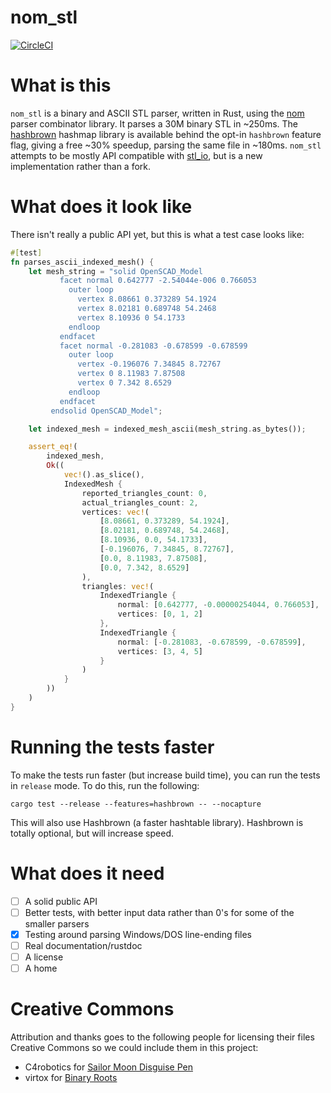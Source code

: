 nom_stl
=======

[![CircleCI](https://circleci.com/gh/fast-radius/nom_stl/tree/master.svg?style=svg&circle-token=3f57317aeed67f5d7eb5a23c0c587bfd98f5bb0b)](https://circleci.com/gh/fast-radius/nom_stl/tree/master)

# What is this

`nom_stl` is a binary and ASCII STL parser, written in Rust, using the [nom](https://github.com/Geal/nom) parser combinator library.
It parses a 30M binary STL in ~250ms.
The [hashbrown](https://github.com/Amanieu/hashbrown) hashmap library is available behind the opt-in `hashbrown` feature flag,
giving a free ~30% speedup, parsing the same file in ~180ms.
`nom_stl` attempts to be mostly API compatible with [stl_io](https://github.com/hmeyer/stl_io), but is a new implementation rather than a fork.

# What does it look like
There isn't really a public API yet, but this is what a test case looks like:

```rust
#[test]
fn parses_ascii_indexed_mesh() {
    let mesh_string = "solid OpenSCAD_Model
           facet normal 0.642777 -2.54044e-006 0.766053
             outer loop
               vertex 8.08661 0.373289 54.1924
               vertex 8.02181 0.689748 54.2468
               vertex 8.10936 0 54.1733
             endloop
           endfacet
           facet normal -0.281083 -0.678599 -0.678599
             outer loop
               vertex -0.196076 7.34845 8.72767
               vertex 0 8.11983 7.87508
               vertex 0 7.342 8.6529
             endloop
           endfacet
         endsolid OpenSCAD_Model";

    let indexed_mesh = indexed_mesh_ascii(mesh_string.as_bytes());

    assert_eq!(
        indexed_mesh,
        Ok((
            vec!().as_slice(),
            IndexedMesh {
                reported_triangles_count: 0,
                actual_triangles_count: 2,
                vertices: vec!(
                    [8.08661, 0.373289, 54.1924],
                    [8.02181, 0.689748, 54.2468],
                    [8.10936, 0.0, 54.1733],
                    [-0.196076, 7.34845, 8.72767],
                    [0.0, 8.11983, 7.87508],
                    [0.0, 7.342, 8.6529]
                ),
                triangles: vec!(
                    IndexedTriangle {
                        normal: [0.642777, -0.00000254044, 0.766053],
                        vertices: [0, 1, 2]
                    },
                    IndexedTriangle {
                        normal: [-0.281083, -0.678599, -0.678599],
                        vertices: [3, 4, 5]
                    }
                )
            }
        ))
    )
}
```

# Running the tests faster

To make the tests run faster (but increase build time), you can run the tests in `release` mode.
To do this, run the following:

```
cargo test --release --features=hashbrown -- --nocapture
```

This will also use Hashbrown (a faster hashtable library). Hashbrown is totally optional, but will increase speed.


# What does it need

- [ ] A solid public API
- [ ] Better tests, with better input data rather than 0's for some of the smaller parsers
- [x] Testing around parsing Windows/DOS line-ending files
- [ ] Real documentation/rustdoc
- [ ] A license
- [ ] A home

# Creative Commons

Attribution and thanks goes to the following people for licensing their files Creative Commons so we could include them in this project:

- C4robotics for [Sailor Moon Disguise Pen](https://www.thingiverse.com/thing:1187833)
- virtox for [Binary Roots](https://www.thingiverse.com/thing:26227)
